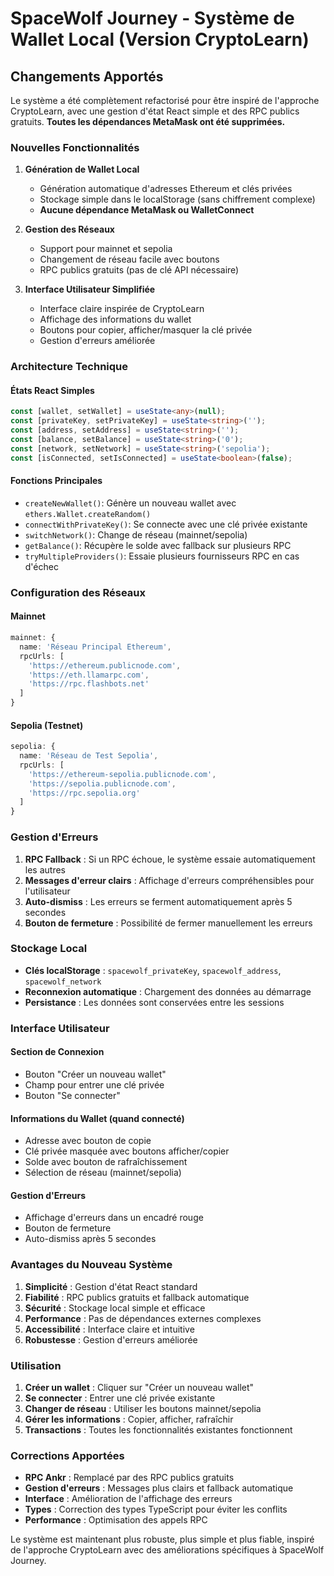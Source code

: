 # SpaceWolf Journey - Système de Wallet Local (Version CryptoLearn)

## Changements Apportés

Le système a été complètement refactorisé pour être inspiré de l'approche CryptoLearn, avec une gestion d'état React simple et des RPC publics gratuits. **Toutes les dépendances MetaMask ont été supprimées.**

### Nouvelles Fonctionnalités

1. **Génération de Wallet Local**
   - Génération automatique d'adresses Ethereum et clés privées
   - Stockage simple dans le localStorage (sans chiffrement complexe)
   - **Aucune dépendance MetaMask ou WalletConnect**

2. **Gestion des Réseaux**
   - Support pour mainnet et sepolia
   - Changement de réseau facile avec boutons
   - RPC publics gratuits (pas de clé API nécessaire)

3. **Interface Utilisateur Simplifiée**
   - Interface claire inspirée de CryptoLearn
   - Affichage des informations du wallet
   - Boutons pour copier, afficher/masquer la clé privée
   - Gestion d'erreurs améliorée

### Architecture Technique

#### États React Simples
```typescript
const [wallet, setWallet] = useState<any>(null);
const [privateKey, setPrivateKey] = useState<string>('');
const [address, setAddress] = useState<string>('');
const [balance, setBalance] = useState<string>('0');
const [network, setNetwork] = useState<string>('sepolia');
const [isConnected, setIsConnected] = useState<boolean>(false);
```

#### Fonctions Principales
- `createNewWallet()`: Génère un nouveau wallet avec `ethers.Wallet.createRandom()`
- `connectWithPrivateKey()`: Se connecte avec une clé privée existante
- `switchNetwork()`: Change de réseau (mainnet/sepolia)
- `getBalance()`: Récupère le solde avec fallback sur plusieurs RPC
- `tryMultipleProviders()`: Essaie plusieurs fournisseurs RPC en cas d'échec

### Configuration des Réseaux

#### Mainnet
```typescript
mainnet: {
  name: 'Réseau Principal Ethereum',
  rpcUrls: [
    'https://ethereum.publicnode.com',
    'https://eth.llamarpc.com',
    'https://rpc.flashbots.net'
  ]
}
```

#### Sepolia (Testnet)
```typescript
sepolia: {
  name: 'Réseau de Test Sepolia',
  rpcUrls: [
    'https://ethereum-sepolia.publicnode.com',
    'https://sepolia.publicnode.com',
    'https://rpc.sepolia.org'
  ]
}
```

### Gestion d'Erreurs

1. **RPC Fallback** : Si un RPC échoue, le système essaie automatiquement les autres
2. **Messages d'erreur clairs** : Affichage d'erreurs compréhensibles pour l'utilisateur
3. **Auto-dismiss** : Les erreurs se ferment automatiquement après 5 secondes
4. **Bouton de fermeture** : Possibilité de fermer manuellement les erreurs

### Stockage Local

- **Clés localStorage** : `spacewolf_privateKey`, `spacewolf_address`, `spacewolf_network`
- **Reconnexion automatique** : Chargement des données au démarrage
- **Persistance** : Les données sont conservées entre les sessions

### Interface Utilisateur

#### Section de Connexion
- Bouton "Créer un nouveau wallet"
- Champ pour entrer une clé privée
- Bouton "Se connecter"

#### Informations du Wallet (quand connecté)
- Adresse avec bouton de copie
- Clé privée masquée avec boutons afficher/copier
- Solde avec bouton de rafraîchissement
- Sélection de réseau (mainnet/sepolia)

#### Gestion d'Erreurs
- Affichage d'erreurs dans un encadré rouge
- Bouton de fermeture
- Auto-dismiss après 5 secondes

### Avantages du Nouveau Système

1. **Simplicité** : Gestion d'état React standard
2. **Fiabilité** : RPC publics gratuits et fallback automatique
3. **Sécurité** : Stockage local simple et efficace
4. **Performance** : Pas de dépendances externes complexes
5. **Accessibilité** : Interface claire et intuitive
6. **Robustesse** : Gestion d'erreurs améliorée

### Utilisation

1. **Créer un wallet** : Cliquer sur "Créer un nouveau wallet"
2. **Se connecter** : Entrer une clé privée existante
3. **Changer de réseau** : Utiliser les boutons mainnet/sepolia
4. **Gérer les informations** : Copier, afficher, rafraîchir
5. **Transactions** : Toutes les fonctionnalités existantes fonctionnent

### Corrections Apportées

- **RPC Ankr** : Remplacé par des RPC publics gratuits
- **Gestion d'erreurs** : Messages plus clairs et fallback automatique
- **Interface** : Amélioration de l'affichage des erreurs
- **Types** : Correction des types TypeScript pour éviter les conflits
- **Performance** : Optimisation des appels RPC

Le système est maintenant plus robuste, plus simple et plus fiable, inspiré de l'approche CryptoLearn avec des améliorations spécifiques à SpaceWolf Journey.

